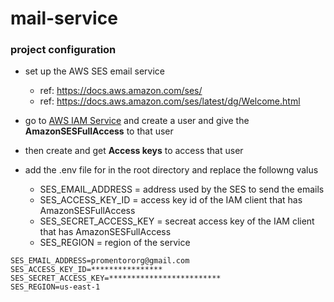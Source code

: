 # mail-service

### project configuration

-   set up the AWS SES email service
    -   ref: https://docs.aws.amazon.com/ses/
    -   ref: https://docs.aws.amazon.com/ses/latest/dg/Welcome.html
-   go to [AWS IAM Service](https://us-east-1.console.aws.amazon.com/iam) and create a user and give the <b>AmazonSESFullAccess</b> to that user
-   then create and get <b>Access keys</b> to access that user
-   add the .env file for in the root directory and replace the followng valus

    -   SES_EMAIL_ADDRESS = address used by the SES to send the emails
    -   SES_ACCESS_KEY_ID = access key id of the IAM client that has AmazonSESFullAccess
    -   SES_SECRET_ACCESS_KEY = secreat access key of the IAM client that has AmazonSESFullAccess
    -   SES_REGION = region of the service

```
SES_EMAIL_ADDRESS=promentororg@gmail.com
SES_ACCESS_KEY_ID=****************
SES_SECRET_ACCESS_KEY=*************************
SES_REGION=us-east-1
```
